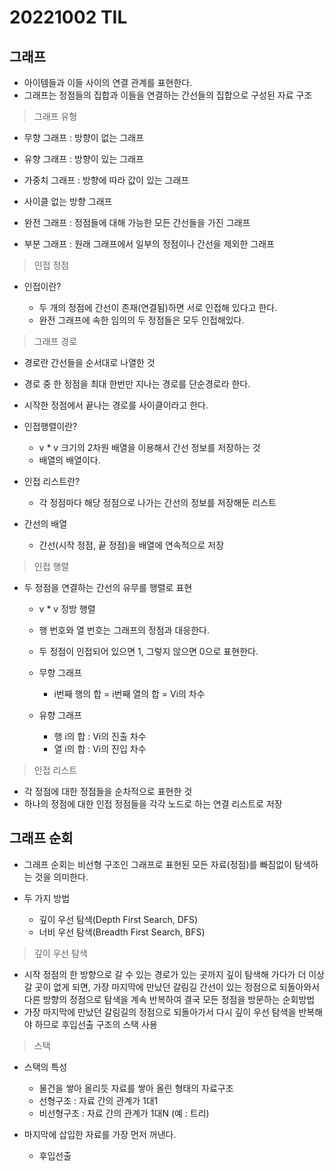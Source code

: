 # 20221002 TIL

## 그래프

- 아이템들과 이들 사이의 연결 관계를 표현한다.
- 그래프는 정점들의 집합과 이들을 연결하는 간선들의 집합으로 구성된 자료 구조

> 그래프 유형

- 무향 그래프 : 방향이 없는 그래프
- 유향 그래프 : 방향이 있는 그래프
- 가중치 그래프 : 방향에 따라 값이 있는 그래프
- 사이클 없는 방향 그래프

- 완전 그래프 : 정점들에 대해 가능한 모든 간선들을 가진 그래프
- 부분 그래프 : 원래 그래프에서 일부의 정점이나 간선을 제외한 그래프

> 인접 정점

- 인접이란?

  - 두 개의 정점에 간선이 존재(연결됨)하면 서로 인접해 있다고 한다.
  - 완전 그래프에 속한 임의의 두 정점들은 모두 인접해있다.

> 그래프 경로

- 경로란 간선들을 순서대로 나열한 것
- 경로 중 한 정점을 최대 한번만 지나는 경로를 단순경로라 한다.
- 시작한 정점에서 끝나는 경로를 사이클이라고 한다.

- 인접행렬이란?

  - v \* v 크기의 2차원 배열을 이용해서 간선 정보를 저장하는 것
  - 배열의 배열이다.

- 인접 리스트란?

  - 각 정점마다 해당 정점으로 나가는 간선의 정보를 저장해둔 리스트

- 간선의 배열

  - 간선(시작 정점, 끝 정점)을 배열에 연속적으로 저장

> 인접 행렬

- 두 정점을 연결하는 간선의 유무를 행렬로 표현

  - v \* v 정방 행렬
  - 행 번호와 열 번호는 그래프의 정점과 대응한다.
  - 두 정점이 인접되어 있으면 1, 그렇지 않으면 0으로 표현한다.
  - 무향 그래프

    - i번째 행의 합 = i번째 열의 합 = Vi의 차수

  - 유향 그래프

    - 행 i의 합 : Vi의 진출 차수
    - 열 i의 합 : Vi의 진입 차수

> 인접 리스트

- 각 정점에 대한 정점들을 순차적으로 표현한 것
- 하나의 정점에 대한 인접 정점들을 각각 노드로 하는 연결 리스트로 저장

## 그래프 순회

- 그래프 순회는 비선형 구조인 그래프로 표현된 모든 자료(정점)를 빠짐없이 탐색하는 것을 의미한다.
- 두 가지 방법

  - 깊이 우선 탐색(Depth First Search, DFS)
  - 너비 우선 탐색(Breadth First Search, BFS)

> 깊이 우선 탐색

- 시작 정점의 한 방향으로 갈 수 있는 경로가 있는 곳까지 깊이 탐색해 가다가 더 이상 갈 곳이 없게 되면, 가장 마지막에 만났던 갈림길 간선이 있는 정점으로 되돌아와서 다른 방향의 정점으로 탐색을 계속 반복하여 결국 모든 정점을 방문하는 순회방법
- 가장 마지막에 만났던 갈림길의 정점으로 되돌아가서 다시 깊이 우선 탐색을 반복해야 하므로 후입선출 구조의 스택 사용

> 스택

- 스택의 특성

  - 물건을 쌓아 올리듯 자료를 쌓아 올린 형태의 자료구조
  - 선형구조 : 자료 간의 관계가 1대1
  - 비선형구조 : 자료 간의 관계가 1대N (예 : 트리)

- 마지막에 삽입한 자료를 가장 먼저 꺼낸다.

  - 후입선출
